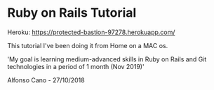 # Ruby on Rails Tutorial

Heroku: https://protected-bastion-97278.herokuapp.com/

This tutorial I've been doing it from Home on a MAC os.

'My goal is learning medium-advanced skills in Ruby on Rails and Git technologies in a period of 1 month (Nov 2019)'

Alfonso Cano - 27/10/2018
